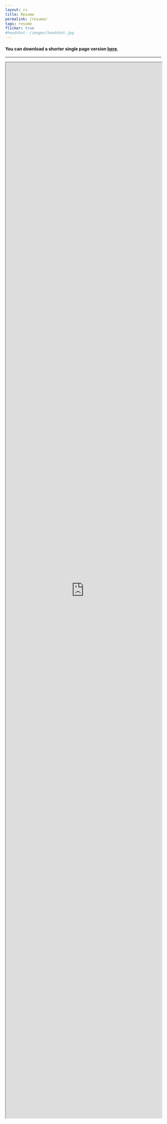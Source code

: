```yaml
---
layout: cv
title: Resume
permalink: /resume/
tags: resume
flicker: true
#headshot: /images/headshot.jpg
---
```


#### You can download a shorter single page version [here](https://raw.githubusercontent.com/Divan009/divan009.github.io/main/SWE%20Resume.pdf).
---

<iframe 
    id="ifrml" 
    src="https://docs.google.com/document/d/1bUj36-nThsMqrQcFB6t9vcla7hEXoHZHww595LnqHFY/pub?embedded=true" 
    width='100%' 
    height='3400'
    style=overflow: auto;"
    > 
    Your browser doesn't support iframes>
</iframe>
